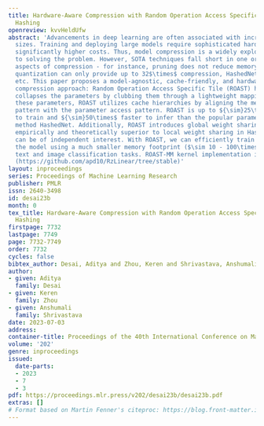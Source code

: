```yaml
---
title: Hardware-Aware Compression with Random Operation Access Specific Tile (ROAST)
  Hashing
openreview: kvvHeldUfw
abstract: 'Advancements in deep learning are often associated with increasing model
  sizes. Training and deploying large models require sophisticated hardware and incur
  significantly higher costs. Thus, model compression is a widely explored approach
  to solving the problem. However, SOTA techniques fall short in one or more desirable
  aspects of compression - for instance, pruning does not reduce memory for training,
  quantization can only provide up to 32$\times$ compression, HashedNet is cache-inefficient,
  etc. This paper proposes a model-agnostic, cache-friendly, and hardware-aware model
  compression approach: Random Operation Access Specific Tile (ROAST) hashing. ROAST
  collapses the parameters by clubbing them through a lightweight mapping. While clubbing
  these parameters, ROAST utilizes cache hierarchies by aligning the memory access
  pattern with the parameter access pattern. ROAST is up to ${\sim}25\times$ faster
  to train and ${\sim}50\times$ faster to infer than the popular parameter sharing
  method HashedNet. Additionally, ROAST introduces global weight sharing, which is
  empirically and theoretically superior to local weight sharing in HashedNet, and
  can be of independent interest. With ROAST, we can efficiently train and deploy
  the model using a much smaller memory footprint ($\sim 10 - 100\times$ lesser) in
  text and image classification tasks. ROAST-MM kernel implementation is open-source
  (https://github.com/apd10/RzLinear/tree/stable)'
layout: inproceedings
series: Proceedings of Machine Learning Research
publisher: PMLR
issn: 2640-3498
id: desai23b
month: 0
tex_title: Hardware-Aware Compression with Random Operation Access Specific Tile ({ROAST})
  Hashing
firstpage: 7732
lastpage: 7749
page: 7732-7749
order: 7732
cycles: false
bibtex_author: Desai, Aditya and Zhou, Keren and Shrivastava, Anshumali
author:
- given: Aditya
  family: Desai
- given: Keren
  family: Zhou
- given: Anshumali
  family: Shrivastava
date: 2023-07-03
address: 
container-title: Proceedings of the 40th International Conference on Machine Learning
volume: '202'
genre: inproceedings
issued:
  date-parts:
  - 2023
  - 7
  - 3
pdf: https://proceedings.mlr.press/v202/desai23b/desai23b.pdf
extras: []
# Format based on Martin Fenner's citeproc: https://blog.front-matter.io/posts/citeproc-yaml-for-bibliographies/
---
```

